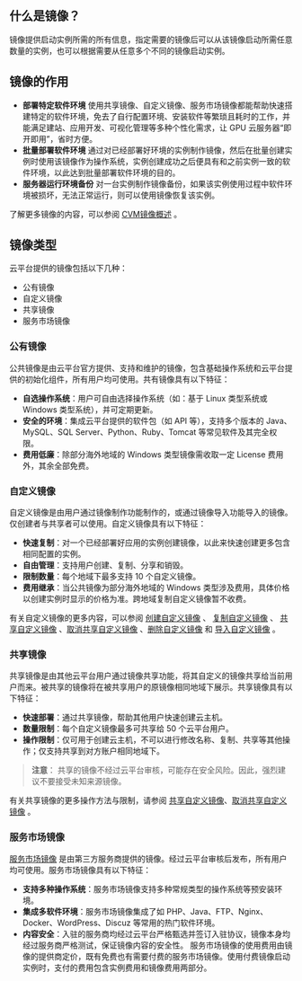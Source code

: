 ## 什么是镜像？
镜像提供启动实例所需的所有信息，指定需要的镜像后可以从该镜像启动所需任意数量的实例，也可以根据需要从任意多个不同的镜像启动实例。
## 镜像的作用
- **部署特定软件环境**
使用共享镜像、自定义镜像、服务市场镜像都能帮助快速搭建特定的软件环境，免去了自行配置环境、安装软件等繁琐且耗时的工作，并能满足建站、应用开发、可视化管理等多种个性化需求，让 GPU 云服务器“即开即用”，省时方便。
- **批量部署软件环境**
通过对已经部署好环境的实例制作镜像，然后在批量创建实例时使用该镜像作为操作系统，实例创建成功之后便具有和之前实例一致的软件环境，以此达到批量部署软件环境的目的。
- **服务器运行环境备份**
对一台实例制作镜像备份，如果该实例使用过程中软件环境被损坏，无法正常运行，则可以使用镜像恢复该实例。

了解更多镜像的内容，可以参阅 [CVM镜像概述](/doc/product/213/4940) 。
## 镜像类型
云平台提供的镜像包括以下几种：
- 公有镜像
- 自定义镜像
- 共享镜像
- 服务市场镜像

### 公有镜像
公共镜像是由云平台官方提供、支持和维护的镜像，包含基础操作系统和云平台提供的初始化组件，所有用户均可使用。共有镜像具有以下特征：
- **自选操作系统**：用户可自由选择操作系统（如：基于 Linux 类型系统或 Windows 类型系统），并可定期更新。
- **安全的环境**：集成云平台提供的软件包（如 API 等），支持多个版本的 Java、MySQL、SQL Server、Python、Ruby、Tomcat 等常见软件及其完全权限。
- **费用低廉**：除部分海外地域的 Windows 类型镜像需收取一定 License 费用外，其余全部免费。

### 自定义镜像
自定义镜像是由用户通过镜像制作功能制作的，或通过镜像导入功能导入的镜像。仅创建者与共享者可以使用。自定义镜像具有以下特征：
- **快速复制**：对一个已经部署好应用的实例创建镜像，以此来快速创建更多包含相同配置的实例。
- **自由管理**：支持用户创建、复制、分享和销毁。
- **限制数量**：每个地域下最多支持 10 个自定义镜像。
- **费用继承**：当公共镜像为部分海外地域的 Windows 类型涉及费用，具体价格以创建实例时显示的价格为准。跨地域复制自定义镜像暂不收费。

有关自定义镜像的更多内容，可以参阅 [创建自定义镜像](/doc/product/213/4942) 、 [复制自定义镜像](/doc/product/213/4943) 、 [共享自定义镜像](/doc/product/213/4944)  、[取消共享自定义镜像](/doc/product/213/7148) 、[删除自定义镜像](/doc/product/213/6036) 和 [导入自定义镜像](/doc/product/213/4945) 。
### 共享镜像
共享镜像是由其他云平台用户通过镜像共享功能，将其自定义的镜像共享给当前用户而来。被共享的镜像将在被共享用户的原镜像相同地域下展示。共享镜像具有以下特征：
- **快速部署**：通过共享镜像，帮助其他用户快速创建云主机。
- **数量限制**：每个自定义镜像最多可共享给 50 个云平台用户。
- **操作限制**：仅可用于创建云主机，不可以进行修改名称、复制、共享等其他操作；仅支持共享到对方账户相同地域下。
> **注意**：
> 共享的镜像不经过云平台审核，可能存在安全风险。因此，强烈建议不要接受未知来源镜像。

有关共享镜像的更多操作方法与限制，请参阅 [共享自定义镜像](http://tce.fsphere.cn/doc/product/213/4944)、[取消共享自定义镜像](http://tce.fsphere.cn/doc/product/213/7148) 。
### 服务市场镜像
 [服务市场镜像](http://market.qcloud.com/) 是由第三方服务商提供的镜像。经过云平台审核后发布，所有用户均可使用。服务市场镜像具有以下特征：
- **支持多种操作系统**：服务市场镜像支持多种常规类型的操作系统等预安装环境。
- **集成多软件环境**：服务市场镜像集成了如 PHP、Java、FTP、Nginx、Docker、WordPress、Discuz 等常用的热门软件环境。
- **内容安全**：入驻的服务商均经过云平台严格甄选并签订入驻协议，镜像本身均经过服务商严格测试，保证镜像内容的安全性。
服务市场镜像的使用费用由镜像的提供商定价，既有免费也有需要付费的服务市场镜像。使用付费镜像启动实例时，支付的费用包含实例费用和镜像费用两部分。



